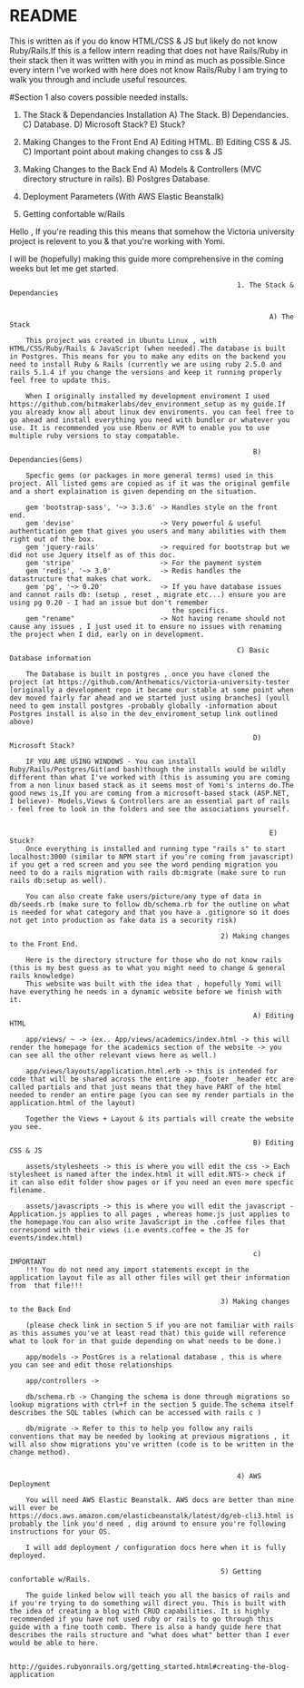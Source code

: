 # README

This is written as if you do know HTML/CSS & JS but likely do not know Ruby/Rails.If this is a fellow intern reading that does not have Rails/Ruby in their stack then it was written with you in mind as much as possible.Since every intern I've worked with here does not know Rails/Ruby I am trying to walk you through and include useful resources.


#Section 1 also covers possible needed installs.
1) The Stack & Dependancies Installation
    A) The Stack.
    B) Dependancies.
    C) Database.
    D) Microsoft Stack? 
    E) Stuck? 
2) Making Changes to the Front End
    A) Editing HTML.
    B) Editing CSS & JS.
    C) Important point about making changes to css & JS
3) Making Changes to the Back End
    A) Models & Controllers (MVC directory structure in rails).
    B) Postgres Database.
4) Deployment Parameters (With AWS Elastic Beanstalk)

5) Getting confortable w/Rails


Hello , If you're reading this this means that somehow the Victoria university project is relevent to you & that you're working with Yomi. 

I will be (hopefully) making this guide more comprehensive in the coming weeks but let me get started.

                                                            1. The Stack & Dependancies


                                                                    A) The Stack

        This project was created in Ubuntu Linux , with HTML/CSS/Ruby/Rails & JavaScript (when needed).The database is built in Postgres. This means for you to make any edits on the backend you need to install Ruby & Rails (currently we are using ruby 2.5.0 and rails 5.1.4 if you change the versions and keep it running properly feel free to update this.

        When I originally installed my development enviroment I used https://github.com/bitmakerlabs/dev_environment_setup as my guide.If you already know all about linux dev enviroments. you can feel free to go ahead and install everything you need with bundler or whatever you use. It is recommended you use Rbenv or RVM to enable you to use multiple ruby versions to stay compatable.

                                                                B) Dependancies(Gems)
        
        Specfic gems (or packages in more general terms) used in this project. All listed gems are copied as if it was the original gemfile and a short explaination is given depending on the situation. 

        gem 'bootstrap-sass', '~> 3.3.6' -> Handles style on the front end.
        gem 'devise'                     -> Very powerful & useful authentication gem that gives you users and many abilities with them right out of the box.
        gem 'jquery-rails'               -> required for bootstrap but we did not use Jquery itself as of this doc.
        gem 'stripe'                     -> For the payment system
        gem 'redis', '~> 3.0'            -> Redis handles the datastructure that makes chat work.
        gem 'pg', '~> 0.20'              -> If you have database issues and cannot rails db: (setup , reset , migrate etc...) ensure you are using pg 0.20 - I had an issue but don't remember 
                                            the specifics.
        gem "rename"                     -> Not having rename should not cause any issues , I just used it to ensure no issues with renaming the project when I did, early on in development.

                                                            C) Basic Database information

        The Database is built in postgres , once you have cloned the project (at https://github.com/Anthematics/victoria-university-tester [originally a development repo it became our stable at some point when dev moved fairly far ahead and we started just using branches] (youll need to gem install postgres -probably globally -information about Postgres install is also in the dev_enviroment_setup link outlined above)

                                                                D) Microsoft Stack? 

        IF YOU ARE USING WINDOWS - You can install Ruby/Rails/Postgres/Git(and bash)though the installs would be wildly different than what I've worked with (this is assuming you are coming from a non linux based stack as it seems most of Yomi's interns do.The good news is,If you are coming from a microsoft-based stack (ASP.NET, I believe)- Models,Views & Controllers are an essential part of rails - feel free to look in the folders and see the associations yourself.


                                                                    E) Stuck?
        Once everything is installed and running type "rails s" to start localhost:3000 (similar to NPM start if you're coming from javascript) if you get a red screen and you see the word pending migration you need to do a rails migration with rails db:migrate (make sure to run rails db:setup as well).

        You can also create fake users/picture/any type of data in db/seeds.rb (make sure to follow db/schema.rb for the outline on what is needed for what category and that you have a .gitignore so it does not get into production as fake data is a security risk)

                                                        2) Making changes to the Front End.

        Here is the directory structure for those who do not know rails (this is my best guess as to what you might need to change & general rails knowledge)
        This website was built with the idea that , hopefully Yomi will have everything he needs in a dynamic website before we finish with it.

                                                                A) Editing HTML

        app/views/ ~ -> (ex.. App/views/academics/index.html -> this will render the homepage for the academics section of the website -> you can see all the other relevant views here as well.)

        app/views/layouts/application.html.erb -> this is intended for code that will be shared across the entire app._footer _header etc are called partials and that just means that they have PART of the html needed to render an entire page (you can see my render partials in the application.html of the layout)

        Together the Views + Layout & its partials will create the website you see.

                                                                B) Editing CSS & JS

        assets/stylesheets -> this is where you will edit the css -> Each stylesheet is named after the index.html it will edit.NTS-> check if it can also edit folder show pages or if you need an even more specfic filename.

        assets/javascripts -> this is where you will edit the javascript - Application.js applies to all pages , whereas home.js just applies to the homepage.You can also write JavaScript in the .coffee files that correspond with their views (i.e events.coffee = the JS for events/index.html)

                                                                c) IMPORTANT
        !!! You do not need any import statements except in the application layout file as all other files will get their information from  that file!!!

                                                        3) Making changes to the Back End

        (please check link in section 5 if you are not familiar with rails as this assumes you've at least read that) this guide will reference what to look for in that guide depending on what needs to be done.)

        app/models -> PostGres is a relational database , this is where you can see and edit those relationships

        app/controllers ->

        db/schema.rb -> Changing the schema is done through migrations so lookup migrations with ctrl+f in the section 5 guide.The schema itself describes the SQL tables (which can be accessed with rails c )

        db/migrate -> Refer to this to help you follow any rails conventions that may be needed by looking at previous migrations , it will also show migrations you've written (code is to be written in the change method). 


                                                            4) AWS Deployment

        You will need AWS Elastic Beanstalk. AWS docs are better than mine will ever be https://docs.aws.amazon.com/elasticbeanstalk/latest/dg/eb-cli3.html is probably the link you'd need , dig around to ensure you're following instructions for your OS.

        I will add deployment / configuration docs here when it is fully deployed.

                                                        5) Getting confortable w/Rails.

        The guide linked below will teach you all the basics of rails and if you're trying to do something will direct you. This is built with the idea of creating a blog with CRUD capabilities. It is highly recommended if you have not used ruby or rails to go through this guide with a fine tooth comb. There is also a handy guide here that describes the rails structure and "what does what" better than I ever would be able to here.

                                http://guides.rubyonrails.org/getting_started.html#creating-the-blog-application